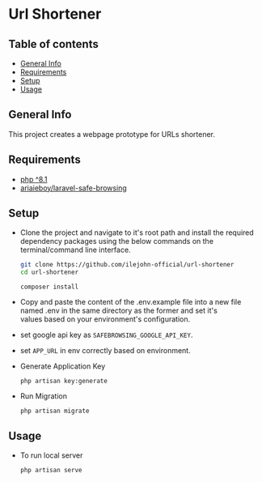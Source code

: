 # Url Shortener

## Table of contents

- [General Info](#general-info)
- [Requirements](#requirements)
- [Setup](#setup)
- [Usage](#usage)

## General Info

This project creates a webpage prototype for URLs shortener.

## Requirements

- [php ^8.1](https://www.php.net/ "PHP")
- [ariaieboy/laravel-safe-browsing](https://github.com/ariaieboy/laravel-safe-browsing "laravel-safe-browsing")

## Setup

- Clone the project and navigate to it's root path and install the required dependency packages using the below commands on the terminal/command line interface.

  ```bash
  git clone https://github.com/ilejohn-official/url-shortener
  cd url-shortener
  ```

  ```
  composer install
  ```

- Copy and paste the content of the .env.example file into a new file named .env in the same directory as the former and set it's  
  values based on your environment's configuration.

- set google api key as `SAFEBROWSING_GOOGLE_API_KEY`.

- set `APP_URL` in env correctly based on environment.

- Generate Application Key

  ```
  php artisan key:generate
  ```
- Run Migration

  ```
  php artisan migrate
  ```

## Usage

- To run local server

  ```
  php artisan serve
  ```
